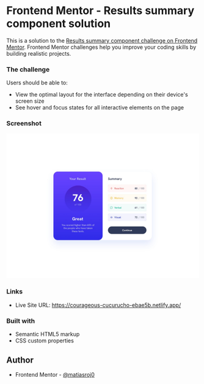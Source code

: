 # Frontend Mentor - Results summary component solution

This is a solution to the [Results summary component challenge on Frontend Mentor](https://www.frontendmentor.io/challenges/results-summary-component-CE_K6s0maV). Frontend Mentor challenges help you improve your coding skills by building realistic projects. 

### The challenge

Users should be able to:

- View the optimal layout for the interface depending on their device's screen size
- See hover and focus states for all interactive elements on the page

### Screenshot

![](./design/desktop-design.jpg)

### Links

- Live Site URL: https://courageous-cucurucho-ebae5b.netlify.app/

### Built with

- Semantic HTML5 markup
- CSS custom properties

## Author

- Frontend Mentor - [@matiasroj0](https://www.frontendmentor.io/profile/matiasroj0)
